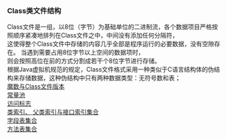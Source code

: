 ### Class类文件结构  
Class文件是一组，以8位（字节）为基础单位的二进制流，各个数据项目严格按照顺序紧凑地排列在Class文件之中，中间没有添加任何分隔符，  
这使得整个Class文件中存储的内容几乎全部是程序运行的必要数据，没有空隙存在。 当遇到需要占用8位字节以上空间的数据项时，  
则会按照高位在前的方式分割成若干个8位字节进行存储。  
根据Java虚拟机规范的规定，Class文件格式采用一种类似于C语言结构体的伪结构来存储数据，这种伪结构中只有两种数据类型：无符号数和表；  
[魔数与Class文件版本](CFS_MagicNumber_Version.md)    
[常量池](CFS_constant_pool.md)  
[访问标志](CFS_access_flag.md)  
[类索引、 父类索引与接口索引集合](CFS_SuperList.md)  
[字段表集合](CFS_FieldInfo.md)  
[方法表集合](CFS_MethodInfo.md)  


